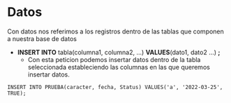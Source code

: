 # Datos

Con datos nos referimos a los registros dentro de las tablas que componen a nuestra base de datos  

* **INSERT INTO** tabla(columna1, columna2, ...) **VALUES**(dato1, dato2 ...) **;**
    * Con esta peticion podemos insertar datos dentro de la tabla seleccionada estableciendo las columnas en las que queremos insertar datos.

~~~ 
INSERT INTO PRUEBA(caracter, fecha, Status) VALUES('a', '2022-03-25', TRUE);
~~~

<br>